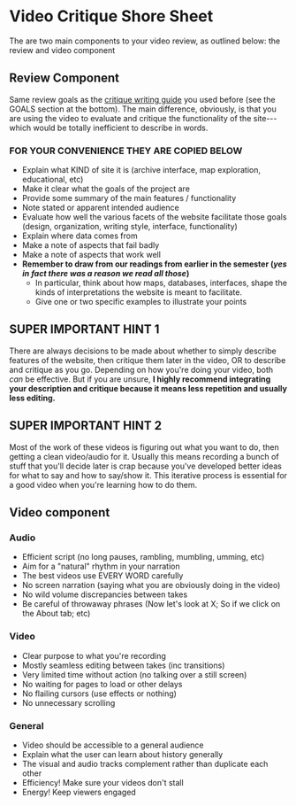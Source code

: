 # Video Critique Shore Sheet
The are two main components to your video review, as outlined below: the review and video component

## Review Component
Same review goals as the [critique writing guide](markdown-critiques) you used before (see the GOALS section at the bottom). The main difference, obviously, is that you are using the video to evaluate and critique the functionality of the site---which would be totally inefficient to describe in words.

### FOR YOUR CONVENIENCE THEY ARE COPIED BELOW
- Explain what KIND of site it is (archive interface, map exploration, educational, etc)
- Make it clear what the goals of the project are
- Provide some summary of the main features / functionality
- Note stated or apparent intended audience
- Evaluate how well the various facets of the website facilitate those goals (design, organization, writing style, interface, functionality)
- Explain where data comes from
- Make a note of aspects that fail badly
- Make a note of aspects that work well
- **Remember to draw from our readings from earlier in the semester (_yes in fact there was a reason we read all those_)**
  - In particular, think about how maps, databases, interfaces, shape the kinds of interpretations the website is meant to facilitate.
  - Give one or two specific examples to illustrate your points

## SUPER IMPORTANT HINT 1
There are always decisions to be made about whether to simply describe features of the website, then critique them later in the video, OR to describe and critique as you go. Depending on how you're doing your video, both _can_ be effective. But if you are unsure, **I highly recommend integrating your description and critique because it means less repetition and usually less editing.**

## SUPER IMPORTANT HINT 2
Most of the work of these videos is figuring out what you want to do, then getting a clean video/audio for it. Usually this means recording a bunch of stuff that you'll decide later is crap because you've developed better ideas for what to say and how to say/show it. This iterative process is essential for a good video when you're learning how to do them.


## Video component

### Audio
- Efficient script (no long pauses, rambling, mumbling, umming, etc)
- Aim for a "natural" rhythm in your narration
- The best videos use EVERY WORD carefully
- No screen narration (saying what you are obviously doing in the video)
- No wild volume discrepancies between takes
- Be careful of throwaway phrases (Now let's look at X; So if we click on the About tab; etc)


### Video
- Clear purpose to what you're recording
- Mostly seamless editing between takes (inc transitions)
- Very limited time without action (no talking over a still screen)
- No waiting for pages to load or other delays
- No flailing cursors (use effects or nothing)
- No unnecessary scrolling


### General
- Video should be accessible to a general audience
- Explain what the user can learn about history generally
- The visual and audio tracks complement rather than duplicate each other
- Efficiency! Make sure your videos don't stall
- Energy! Keep viewers engaged
